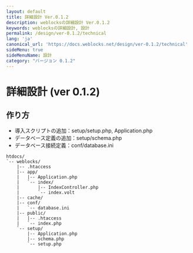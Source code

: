 ```yaml
---
layout: default
title: 詳細設計 Ver.0.1.2
description: weblocksの詳細設計 Ver.0.1.2
keywords: weblocksの詳細設計, 設計
permalink: /design/ver-0.1.2/technical
lang: 'ja'
canonical_url: 'https://docs.weblocks.net/design/ver-0.1.2/technical'
sideMenu: true
sideMenuName: 設計
category: "バージョン 0.1.2"
---
```

<div class="container-fluid">
  <div class="row">
    <div class="col">
      <h1>詳細設計 (ver 0.1.2)</h1>
    </div>
  </div>
  <div class="row">
    <div class="col-12">
      <h2>作り方</h2>
      <p>
        <ul>
          <li>導入スクリプトの追加：setup/setup.php, Application.php</li>
          <li>データベース定義の追加：setup/schema.php</li>
          <li>データベース接続定義：conf/database.ini</li>
        </ul>
      </p>
      <p>
        <pre><code class="language-treeview">htdocs/
`-- weblocks/
    |-- .htaccess
    |-- app/
    |   |-- Application.php
    |   `-- index/
    |       |-- IndexController.php
    |       `-- index.volt
    |-- cache/
    |-- conf/
    |   `-- database.ini
    |-- public/
    |   |-- .htaccess
    |   `-- index.php
    `-- setup/
        |-- Application.php
        |-- schema.php
        `-- setup.php</code></pre>
      </p>
      <p>
      </p>
    </div>
  </div>
</div>
